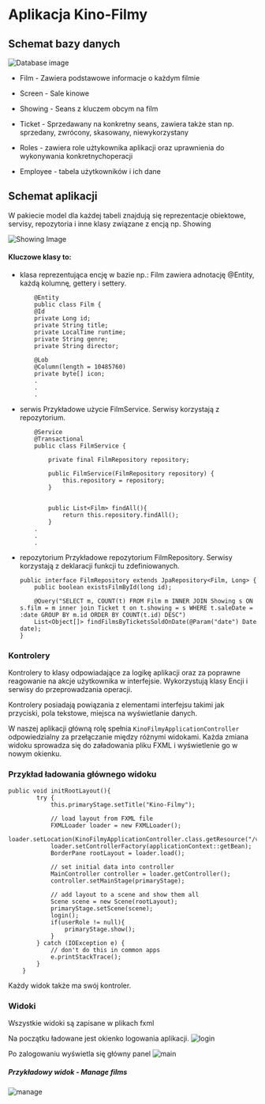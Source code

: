# Aplikacja Kino-Filmy

## Schemat bazy danych

![Database image](./md_images/db_scheme.png)

- Film - Zawiera podstawowe informacje o każdym filmie
- Screen - Sale kinowe
- Showing - Seans z kluczem obcym na film
- Ticket - Sprzedawany na konkretny seans, zawiera także stan np. sprzedany, zwrócony, skasowany, niewykorzystany

- Roles - zawiera role użtykownika aplikacji oraz uprawnienia do wykonywania konkretnychoperacji
- Employee - tabela użytkowników i ich dane
  

## Schemat aplikacji

W pakiecie model dla każdej tabeli znajdują się reprezentacje obiektowe, servisy, repozytoria i inne klasy związane z encją np. Showing 

![Showing Image](md_images/showing.png)

#### Kluczowe klasy to:
- klasa reprezentująca encję w bazie np.:
     Film zawiera adnotację @Entity, każdą kolumnę, gettery i settery.
    ```
        @Entity
        public class Film {
        @Id
        private Long id;
        private String title;
        private LocalTime runtime;
        private String genre;
        private String director;

        @Lob
        @Column(length = 10485760)
        private byte[] icon;
        .
        .
        .
    ```
- serwis
    Przykładowe użycie FilmService. Serwisy korzystają z repozytorium.
    ```
        @Service
        @Transactional
        public class FilmService {

            private final FilmRepository repository;

            public FilmService(FilmRepository repository) {
                this.repository = repository;
            }


            public List<Film> findAll(){
                return this.repository.findAll();
            }
        .
        .
        .
    ```
- repozytorium
    Przykładowe repozytorium FilmRepository. Serwisy korzystają z deklaracji funkcji tu zdefiniowanych.
    ```
    public interface FilmRepository extends JpaRepository<Film, Long> {
        public boolean existsFilmById(long id);

        @Query("SELECT m, COUNT(t) FROM Film m INNER JOIN Showing s ON s.film = m inner join Ticket t on t.showing = s WHERE t.saleDate = :date GROUP BY m.id ORDER BY COUNT(t.id) DESC")
        List<Object[]> findFilmsByTicketsSoldOnDate(@Param("date") Date date);
    }
    ```

### Kontrolery

Kontrolery to klasy odpowiadające za logikę aplikacji oraz za poprawne reagowanie na akcje użytkownika w interfejsie. Wykorzystują klasy Encji i serwisy do przeprowadzania operacji. 

Kontrolery posiadają powiązania z elementami interfejsu takimi jak przyciski, pola tekstowe, miejsca na wyświetlanie danych.

W naszej aplikacji główną rolę spełnia ```KinoFilmyApplicationController``` odpowiedzialny za przełączanie między różnymi widokami. Każda zmiana widoku sprowadza się do załadowania pliku FXML i wyświetlenie go w nowym okienku.

### Przykład ładowania głównego widoku
```
public void initRootLayout(){
        try {
            this.primaryStage.setTitle("Kino-Filmy");

            // load layout from FXML file
            FXMLLoader loader = new FXMLLoader();
            loader.setLocation(KinoFilmyApplicationController.class.getResource("/view/mainView.fxml"));
            loader.setControllerFactory(applicationContext::getBean);
            BorderPane rootLayout = loader.load();

            // set initial data into controller
            MainController controller = loader.getController();
            controller.setMainStage(primaryStage);

            // add layout to a scene and show them all
            Scene scene = new Scene(rootLayout);
            primaryStage.setScene(scene);
            login();
            if(userRole != null){
                primaryStage.show();
            }
        } catch (IOException e) {
            // don't do this in common apps
            e.printStackTrace();
        }
    }
```    

Każdy widok także ma swój kontroler. 

### Widoki

Wszystkie widoki są zapisane w plikach fxml

Na początku ładowane jest okienko logowania aplikacji.
![login](md_images/login.png)

Po zalogowaniu wyświetla się główny panel 
![main](md_images/main.png)

##### Przykładowy widok - Manage films
![manage](md_images/manage.png)